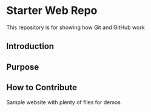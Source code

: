 # Starter Web Repo

This repository is for showing how Git and GitHub work

## Introduction 

## Purpose

## How to Contribute

Sample website with plenty of files for demos
